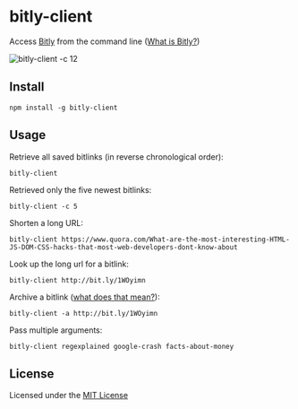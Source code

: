 # bitly-client

Access [Bitly](https://bitly.com/) from the command line ([What is Bitly?](http://support.bitly.com/knowledgebase/articles/77224-what-is-bitly))

![bitly-client -c 12](http://specious.github.io/bitly-client/screenshots/bitly-client-1.1.5.png "bitly-client@1.1.5")

## Install

```
npm install -g bitly-client
```

## Usage

Retrieve all saved bitlinks (in reverse chronological order):

```
bitly-client
```

Retrieved only the five newest bitlinks:

```
bitly-client -c 5
```

Shorten a long URL:

```
bitly-client https://www.quora.com/What-are-the-most-interesting-HTML-JS-DOM-CSS-hacks-that-most-web-developers-dont-know-about
```

Look up the long url for a bitlink:

```
bitly-client http://bit.ly/1WOyimn
```

Archive a bitlink ([what does that mean?](http://support.bitly.com/knowledgebase/articles/154192-how-do-i-delete-a-bitlink)):

```
bitly-client -a http://bit.ly/1WOyimn
```

Pass multiple arguments:

```
bitly-client regexplained google-crash facts-about-money
```

## License

Licensed under the [MIT License](http://en.wikipedia.org/wiki/MIT_License)
